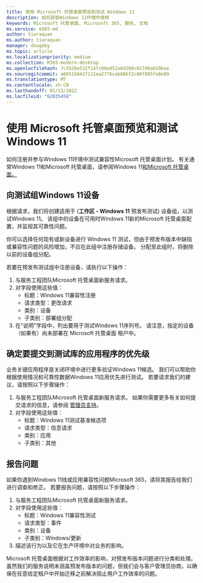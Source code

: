 ```yaml
---
title: 使用 Microsoft 托管桌面预览和测试 Windows 11
description: 如何获取Windows 11环境中使用
keywords: Microsoft 托管桌面, Microsoft 365, 服务, 文档
ms.service: m365-md
author: tiaraquan
ms.author: tiaraquan
manager: dougeby
ms.topic: article
ms.localizationpriority: medium
ms.collection: M365-modern-desktop
ms.openlocfilehash: 7c5526e532f14fc00ed52a6d260c017d0a019bae
ms.sourcegitcommit: a6651b841f111ea2776cab88bf2c80f805fa8e09
ms.translationtype: MT
ms.contentlocale: zh-CN
ms.lasthandoff: 01/13/2022
ms.locfileid: "62035458"
---
```

# <a name="preview-and-test-windows-11-with-microsoft-managed-desktop"></a>使用 Microsoft 托管桌面预览和测试 Windows 11

 如何注册并参与Windows 11环境中测试兼容性Microsoft 托管桌面计划。 有关通常Windows 11和Microsoft 托管桌面，请参阅Windows 11[和Microsoft 托管桌面。](../intro/win11-overview.md) 

## <a name="add-devices-to-the-windows-11-test-group"></a>向测试组Windows 11设备

根据请求，我们将创建适用于 (**工作区 - Windows 11** 预发布测试) 设备组，以测试Windows 11。 该组中的设备在可用时Windows 11新的Microsoft 托管桌面配置，并监视其可靠性问题。

你可以选择任何现有或新设备进行 Windows 11 测试，但由于预发布版本中缺陷或兼容性问题的风险增加，不应在此组中注册存储设备。 分配至此组时，将删除以前的设备组分配。

若要在预发布测试组中注册设备，请执行以下操作：

1. 与服务工程团队Microsoft 托管桌面新服务请求。
2. 对字段使用这些值：
    - 标题：Windows 11兼容性注册
    - 请求类型：更改请求
    - 类别：设备
    - 子类别：部署组分配
3. 在"说明"字段中，列出要用于测试Windows 11序列号。 请注意，指定的设备（如果有）尚未部署在 Microsoft 托管桌面 租户中。

## <a name="prioritize-applications-to-submit-to-test-base"></a>确定要提交到测试库的应用程序的优先级

业务关键应用程序是关闭环境中进行更多验证Windows 11候选。 我们可以帮助你根据使用情况和可靠性数据Windows 11应用优先进行测试。 若要请求我们的建议，请按照以下步骤操作：

1. 与服务工程团队Microsoft 托管桌面新服务请求。 如果你需要更多有关如何提交请求的信息，请参阅 [管理员支持](admin-support.md)。
2. 对字段使用这些值：
    - 标题：Windows 11测试基准候选项
    - 请求类型：信息请求
    - 类别：应用
    - 子类别：其他

## <a name="report-issues"></a>报告问题

如果你遇到Windows 11线或应用兼容性问题Microsoft 365，请将其报告给我们进行调查和修正。 若要报告问题，请按照以下步骤操作：

1. 与服务工程团队Microsoft 托管桌面新服务请求。
2. 对字段使用这些值：
    - 标题：Windows 11兼容性测试
    - 请求类型：事件
    - 类别：设备
    - 子类别：Windows/更新
3. 描述该行为以及它在生产环境中对业务的影响。

Microsoft 托管桌面根据对工作效率的影响，对预发布版本问题进行分类和处理。 虽然我们的服务说明未涵盖预发布版本的问题，但我们会与客户管理员协商，以确保在任意给定租户中开始迁移之前解决阻止用户工作效率的问题。
